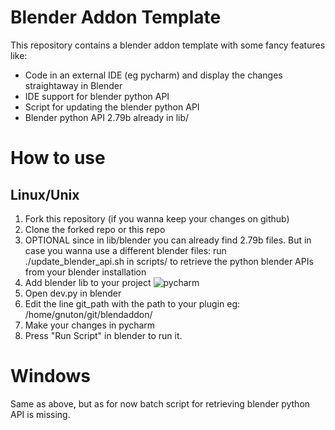 # Blender Addon Template
This repository contains a blender addon template with some fancy features like:
* Code in an external IDE (eg pycharm) and display the changes straightaway in Blender
* IDE support for blender python API
* Script for updating the blender python API
* Blender python API 2.79b already in lib/

# How to use
## Linux/Unix
1. Fork this repository (if you wanna keep your changes on github)
2. Clone the forked repo or this repo
3. OPTIONAL since in lib/blender you can already find 2.79b files.
   But in case you wanna use a different blender files:
   run ./update_blender_api.sh in scripts/ to retrieve the python blender APIs from your blender installation
4. Add blender lib to your project
   ![pycharm](https://github.com/mutantbob/pycharm-blender/blob/master/pycharm-3.4-screenshot.png?raw=true)
5. Open dev.py in blender
6. Edit the line git_path with the path to your plugin eg: /home/gnuton/git/blendaddon/
7. Make your changes in pycharm
8. Press "Run Script" in blender to run it.

# Windows
Same as above, but as for now batch script for retrieving blender python API is missing.
